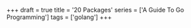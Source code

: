 +++
draft = true
title = '20 Packages'
series = ['A Guide To Go Programming']
tags = ['golang']
+++
